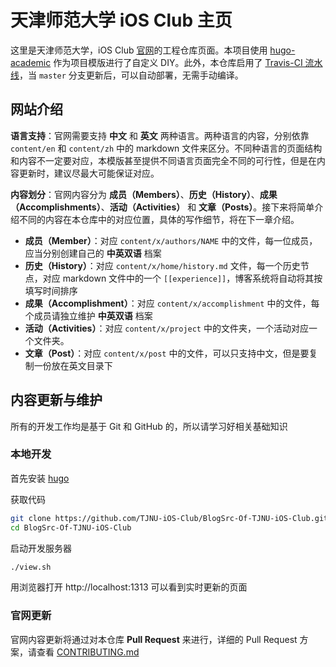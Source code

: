 # 天津师范大学 iOS Club 主页

这里是天津师范大学，iOS Club [官网](https:/TJNU-iOS-Club/TJNU-iOS-Club.github.io)的工程仓库页面。本项目使用 [hugo-academic](https://github.com/gcushen/hugo-academic) 作为项目模版进行了自定义 DIY。此外，本仓库启用了 [Travis-CI 流水线](https://travis-ci.org/TJNU-iOS-Club/BlogSrc-Of-TJNU-iOS-Club/builds)，当 `master` 分支更新后，可以自动部署，无需手动编译。

## 网站介绍

**语言支持**：官网需要支持 **中文** 和 **英文** 两种语言。两种语言的内容，分别依靠  `content/en` 和 `content/zh` 中的 markdown 文件来区分。不同种语言的页面结构和内容不一定要对应，本模版甚至提供不同语言页面完全不同的可行性，但是在内容更新时，建议尽最大可能保证对应。

**内容划分**：官网内容分为 **成员（Members）**、**历史（History）**、**成果（Accomplishments）**、**活动（Activities）** 和 **文章（Posts）**。接下来将简单介绍不同的内容在本仓库中的对应位置，具体的写作细节，将在下一章介绍。

- **成员（Member）**：对应 `content/x/authors/NAME` 中的文件，每一位成员，应当分别创建自己的 **中英双语** 档案
- **历史（History）**：对应 `content/x/home/history.md` 文件，每一个历史节点，对应 markdown 文件中的一个 `[[experience]]`，博客系统将自动将其按填写时间排序
- **成果（Accomplishment）**：对应 `content/x/accomplishment` 中的文件，每个成员请独立维护 **中英双语** 档案
- **活动（Activities）**：对应 `content/x/project` 中的文件夹，一个活动对应一个文件夹。
- **文章（Post）**：对应 `content/x/post` 中的文件，可以只支持中文，但是要复制一份放在英文目录下

## 内容更新与维护

所有的开发工作均是基于 Git 和 GitHub 的，所以请学习好相关基础知识

### 本地开发

首先安装 [hugo](https://github.com/gohugoio/hugo)

获取代码

```bash
git clone https://github.com/TJNU-iOS-Club/BlogSrc-Of-TJNU-iOS-Club.git
cd BlogSrc-Of-TJNU-iOS-Club
```

启动开发服务器

```bash
./view.sh
```

用浏览器打开 http://localhost:1313 可以看到实时更新的页面

### 官网更新

官网内容更新将通过对本仓库 **Pull Request** 来进行，详细的 Pull Request 方案，请查看 [CONTRIBUTING.md](https://github.com/TJNU-iOS-Club/BlogSrc-Of-TJNU-iOS-Club/blob/master/CONTRIBUTING.md)

